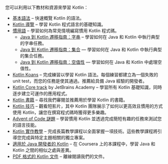 [//]: # (title: 學習資源概覽)

您可以利用以下教材和資源來學習 Kotlin：
* [基本語法](basic-syntax.md) – 快速概覽 Kotlin 的語法。
* [Kotlin 導覽](kotlin-tour-welcome.md) – 學習 Kotlin 程式語言的基礎知識。
* [慣用語](idioms.md) – 學習如何為常見情境編寫慣用 Kotlin 程式碼。
  * [Java 到 Kotlin 遷移指南：字串](java-to-kotlin-idioms-strings.md) – 學習如何在 Java 和 Kotlin 中執行典型的字串任務。
  * [Java 到 Kotlin 遷移指南：集合](java-to-kotlin-collections-guide.md) — 學習如何在 Java 和 Kotlin 中執行典型的集合任務。
  * [Java 到 Kotlin 遷移指南：空值性](java-to-kotlin-nullability-guide.md) — 學習如何在 Java 和 Kotlin 中處理空值性。
* [Kotlin Koans](koans.md) – 完成練習以學習 Kotlin 語法。每個練習都建立為一個失敗的 unit test，而您的任務是使其通過。推薦給具備 Java 經驗的開發者。
* [Kotlin Core track](https://hyperskill.org/tracks?category=4&utm_source=jbkotlin_hs&utm_medium=referral&utm_campaign=kotlinlang-docs&utm_content=button_1&utm_term=22.03.23) by JetBrains Academy – 學習所有 Kotlin 基礎知識，同時逐步建立可運作的應用程式。
* [Kotlin 書籍](books.md) – 尋找我們審閱並推薦用於學習 Kotlin 的書籍。
* [Kotlin 技巧](kotlin-tips.md) – 觀看短影片，其中 Kotlin 團隊展示了如何以更高效且慣用的方式使用 Kotlin，讓您在撰寫程式碼時獲得更多樂趣。
* [Advent of Code 謎題](advent-of-code.md) – 學習慣用 Kotlin 並透過完成簡短有趣的任務來測試您的語言技能。
* [Kotlin 實作教學](kotlin-hands-on.md) – 完成長篇教學課程以全面掌握一項技術。這些教學課程將引導您完成與特定主題相關的獨立專案。
* [適用於 Java 開發者的 Kotlin](https://www.coursera.org/learn/kotlin-for-java-developers) – 在 Coursera 上的本課程中，學習 Java 和 Kotlin 之間的相似之處與差異。
* [PDF 格式的 Kotlin 文件](kotlin-pdf.md) – 離線閱讀我們的文件。